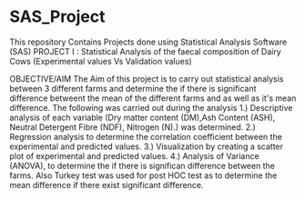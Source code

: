 # SAS_Project
This repository Contains Projects done using Statistical Analysis Software (SAS)
PROJECT I : Statistical Analysis of the faecal composition of Dairy Cows (Experimental values Vs Validation values)

  OBJECTIVE/AIM
  The Aim of this project is to carry out statistical analysis between 3 different farms and determine the if there is significant difference betweent the mean of the different farms and as well as it's mean difference.
The following was carried out during the analysis
1.) Descriptive analysis of each variable (Dry matter content (DM),Ash Content (ASH), Neutral Detergent Fibre (NDF), Nitrogen (N).) was determined.
2.) Regression analysis to determine the correlation coefficient between the experimental and predicted values.
3.) Visualization by creating a scatter plot of experimental and predicted values.
4.) Analysis of Variance (ANOVA), to determine the if there is significan difference between the farms. Also Turkey test was used for post HOC test as to determine the mean difference if there exist significant difference. 
